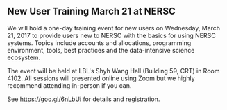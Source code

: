 
## New User Training March 21 at NERSC <a name="training"/> ##

We will hold a one-day training event for new users on Wednesday, March 21, 2017 
to provide users new to NERSC with the basics for using NERSC systems. Topics 
include accounts and allocations, programming environment, tools, best practices
and the data-intensive science ecosystem. 

The event will be held at LBL's Shyh Wang Hall (Building 59, CRT) in Room 4102. 
All sessions will presented online using Zoom but we highly recommend attending 
in-person if you can.

See <https://goo.gl/6nLbUi> for details and registration.

